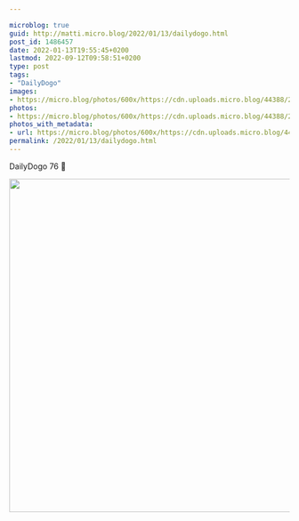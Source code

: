 ```yaml
---

microblog: true
guid: http://matti.micro.blog/2022/01/13/dailydogo.html
post_id: 1486457
date: 2022-01-13T19:55:45+0200
lastmod: 2022-09-12T09:58:51+0200
type: post
tags:
- "DailyDogo"
images:
- https://micro.blog/photos/600x/https://cdn.uploads.micro.blog/44388/2022/cd4ec65519.jpg
photos:
- https://micro.blog/photos/600x/https://cdn.uploads.micro.blog/44388/2022/cd4ec65519.jpg
photos_with_metadata:
- url: https://micro.blog/photos/600x/https://cdn.uploads.micro.blog/44388/2022/cd4ec65519.jpg
permalink: /2022/01/13/dailydogo.html
---
```

DailyDogo 76 🐶

<img src="/media/uploads/2022/cd4ec65519.jpg" width="600" height="600" alt="" />
